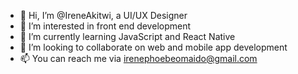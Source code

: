 - 👋 Hi, I’m @IreneAkitwi, a UI/UX Designer
- 👀 I’m interested in front end development
- 🌱 I’m currently learning JavaScript and React Native
- 💞️ I’m looking to collaborate on web and mobile app development
- 📫 You can reach me via irenephoebeomaido@gmail.com

<!---
IreneAkitwi/IreneAkitwi is a ✨ special ✨ repository because its `README.md` (this file) appears on your GitHub profile.
You can click the Preview link to take a look at your changes.
--->
